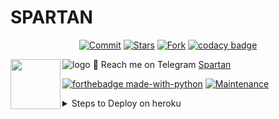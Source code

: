 # SPARTAN
<p align="center">
    <a href="https://github.com/jerinjohny-ktnm/Spartan/commits/master"><img src="https://img.shields.io/github/last-commit/jerinjohny-ktnm/Spartan/master?label=Last%20Commit&style=flat-square&logo=github&color=F10070" alt="Commit" /></a>
    <a href="https://github.com/jerinjohny-ktnm/Spartan/stargazers"><img src="https://img.shields.io/github/stars/jerinjohny-ktnm/Spartan?label=Stars&style=flat-square&logo=github&color=F10070" alt="Stars" /></a>
    <a href="https://github.com/jerinjohny-ktnm/Spartan/network/members"><img src="https://img.shields.io/github/forks/jerinjohny-ktnm/Spartan?label=Fork&style=flat-square&logo=github&color=F10070" alt="Fork" /></a>
    <a href="https://www.codacy.com/gh/jerinjohny-ktnm/Spartan/dashboard?utm_source=github.com&amp;utm_medium=referral&amp;utm_content=jerinjohny-ktnm/Spartan&amp;utmcampaign=Badge_Grade"><img src="https://img.shields.io/codacy/grade/a3a19d2b551641039ec7edc3aa7b8c5d?style=flat-square&logo=codacy&color=F10070" alt="codacy badge"/></a>
</p>

![logo](https://telegra.ph/file/f34d779b2842bf5a1d3a0.jpg)
💌 Reach me on Telegram [Spartan](https://t.me/Elizabeth_tgbot)
<img src = https://i.pinimg.com/originals/25/d2/54/25d254df236c61306bceb86df5f671f1.gif width = 80 align = "left">

[![forthebadge made-with-python](http://ForTheBadge.com/images/badges/made-with-python.svg)](https://www.python.org/)
[![Maintenance](https://img.shields.io/badge/Maintained%3F-yes-green.svg)](https://github.com/jerinjohny-ktnm/Spartan/graphs/commit-activity)

<details>
<summary>Steps to Deploy on heroku</summary>

```
Press the below button
Then fill all the Variables
After filling tap deploy button
Make sure to turn on worker dynos on the resources tab
If bot is not working, remove webhook and port

```

[![Deploy](https://www.herokucdn.com/deploy/button.svg)](https://heroku.com/deploy?template=https://github.com/jerinjohny-ktnm/Spartan.git)
